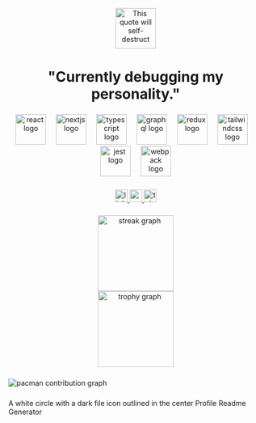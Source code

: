 <p align="center">
  <img src="https://media.giphy.com/media/3o6Zt481isNVuQI1l6/giphy.gif" alt="This quote will self-destruct" height="80">
</p>
<h1 align="center">"Currently debugging my personality."</h1>


###

<div align="center">
  <img src="https://cdn.jsdelivr.net/gh/devicons/devicon/icons/react/react-original.svg" height="60" alt="react logo"  />
  <img width="12" />
  <img src="https://skillicons.dev/icons?i=nextjs" height="60" alt="nextjs logo"  />
  <img width="12" />
  <img src="https://skillicons.dev/icons?i=ts" height="60" alt="typescript logo"  />
  <img width="12" />
  <img src="https://skillicons.dev/icons?i=graphql" height="60" alt="graphql logo"  />
  <img width="12" />
  <img src="https://cdn.jsdelivr.net/gh/devicons/devicon/icons/redux/redux-original.svg" height="60" alt="redux logo"  />
  <img width="12" />
  <img src="https://skillicons.dev/icons?i=tailwind" height="60" alt="tailwindcss logo"  />
  <img width="12" />
  <img src="https://cdn.jsdelivr.net/gh/devicons/devicon/icons/jest/jest-plain.svg" height="60" alt="jest logo"  />
  <img width="12" />
  <img src="https://cdn.jsdelivr.net/gh/devicons/devicon/icons/webpack/webpack-original.svg" height="60" alt="webpack logo"  />
</div>

###

<div align="center">
  <a href="https://www.linkedin.com/in/mhmdahmdi/" target="_blank">
    <img src="https://img.shields.io/static/v1?message=LinkedIn&logo=linkedin&label=&color=0077B5&logoColor=white&labelColor=&style=for-the-badge" height="25" alt="linkedin logo"  />
  </a>
  <a href="mohammad.pr285@gmail.com" target="_blank">
    <img src="https://img.shields.io/static/v1?message=Gmail&logo=gmail&label=&color=D14836&logoColor=white&labelColor=&style=for-the-badge" height="25" alt="gmail logo"  />
  </a>
  <a href="https://t.me/imhmdahmdi" target="_blank">
    <img src="https://img.shields.io/static/v1?message=Telegram&logo=telegram&label=&color=2CA5E0&logoColor=white&labelColor=&style=for-the-badge" height="25" alt="telegram logo"  />
  </a>
</div>

###

<div align="center">
  <img src="https://streak-stats.demolab.com?user=mohmdahmdi&locale=en&mode=daily&theme=dracula&hide_border=false&border_radius=5&order=3" height="150" alt="streak graph" /> <br>
  <img src="https://github-profile-trophy.vercel.app?username=mohmdahmdi&theme=dracula&column=-1&row=1&margin-w=8&margin-h=8&no-bg=false&no-frame=false&order=4" height="150" alt="trophy graph"  />
</div>

###

<picture>
  <source media="(prefers-color-scheme: dark)" srcset="https://raw.githubusercontent.com/mohmdahmdi/mohmdahmdi/output/pacman-contribution-graph-dark.svg">
  <source media="(prefers-color-scheme: light)" srcset="https://raw.githubusercontent.com/mohmdahmdi/mohmdahmdi/output/pacman-contribution-graph.svg">
  <img alt="pacman contribution graph" src="https://raw.githubusercontent.com/mohmdahmdi/mohmdahmdi/output/pacman-contribution-graph.svg">
</picture>

###
A white circle with a dark file icon outlined in the center
Profile Readme Generator
